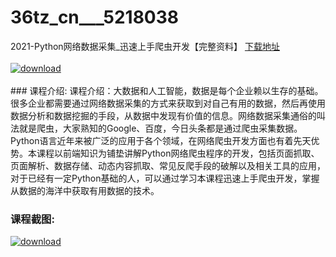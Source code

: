 # 36tz_cn___5218038
2021-Python网络数据采集_迅速上手爬虫开发【完整资料】
[下载地址](http://www.36tz.cn/article/5218038 "下载地址")
<br/></br>[![download](http://36tz.cn/muke_img/2021_01_1-125.png "下载地址")](http://www.36tz.cn/article/5218038 "下载地址")
<br/></br>### 课程介绍:
课程介绍：大数据和人工智能，数据是每个企业赖以生存的基础。很多企业都需要通过网络数据采集的方式来获取到对自己有用的数据，然后再使用数据分析和数据挖掘的手段，从数据中发现有价值的信息。网络数据采集通俗的叫法就是爬虫，大家熟知的Google、百度，今日头条都是通过爬虫采集数据。Python语言近年来被广泛的应用于各个领域，在网络爬虫开发方面也有着先天优势。本课程以前端知识为铺垫讲解Python网络爬虫程序的开发，包括页面抓取、页面解析、数据存储、动态内容抓取、常见反爬手段的破解以及相关工具的应用，对于已经有一定Python基础的人，可以通过学习本课程迅速上手爬虫开发，掌握从数据的海洋中获取有用数据的技术。

### 课程截图:
[![download](http://36tz.cn/muke_img/2021_01_2-143.png "下载地址")](http://www.36tz.cn/article/5218038 "下载地址")
